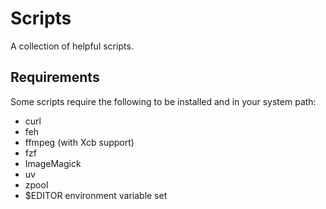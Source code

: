 # Scripts
A collection of helpful scripts.

## Requirements
Some scripts require the following to be installed and in your system path:
- curl
- feh
- ffmpeg (with Xcb support)
- fzf
- ImageMagick
- uv
- zpool
- $EDITOR environment variable set
